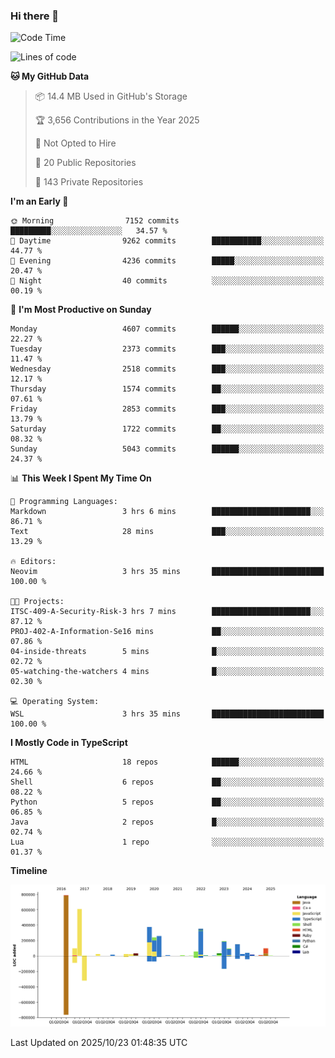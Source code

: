 ### Hi there 👋

<!--
**Clumsy-Coder/Clumsy-Coder** is a ✨ _special_ ✨ repository because its `README.md` (this file) appears on your GitHub profile.

Here are some ideas to get you started:

- 🔭 I’m currently working on ...
- 🌱 I’m currently learning ...
- 👯 I’m looking to collaborate on ...
- 🤔 I’m looking for help with ...
- 💬 Ask me about ...
- 📫 How to reach me: ...
- 😄 Pronouns: ...
- ⚡ Fun fact: ...
-->

<!-- anmol098/waka-readme-stats -->
<!--START_SECTION:waka-->
![Code Time](http://img.shields.io/badge/Code%20Time-1%2C364%20hrs%203%20mins-blue)

![Lines of code](https://img.shields.io/badge/From%20Hello%20World%20I%27ve%20Written-3.6%20million%20lines%20of%20code-blue)

**🐱 My GitHub Data** 

> 📦 14.4 MB Used in GitHub's Storage 
 > 
> 🏆 3,656 Contributions in the Year 2025
 > 
> 🚫 Not Opted to Hire
 > 
> 📜 20 Public Repositories 
 > 
> 🔑 143 Private Repositories 
 > 
**I'm an Early 🐤** 

```text
🌞 Morning                7152 commits        █████████░░░░░░░░░░░░░░░░   34.57 % 
🌆 Daytime                9262 commits        ███████████░░░░░░░░░░░░░░   44.77 % 
🌃 Evening                4236 commits        █████░░░░░░░░░░░░░░░░░░░░   20.47 % 
🌙 Night                  40 commits          ░░░░░░░░░░░░░░░░░░░░░░░░░   00.19 % 
```
📅 **I'm Most Productive on Sunday** 

```text
Monday                   4607 commits        ██████░░░░░░░░░░░░░░░░░░░   22.27 % 
Tuesday                  2373 commits        ███░░░░░░░░░░░░░░░░░░░░░░   11.47 % 
Wednesday                2518 commits        ███░░░░░░░░░░░░░░░░░░░░░░   12.17 % 
Thursday                 1574 commits        ██░░░░░░░░░░░░░░░░░░░░░░░   07.61 % 
Friday                   2853 commits        ███░░░░░░░░░░░░░░░░░░░░░░   13.79 % 
Saturday                 1722 commits        ██░░░░░░░░░░░░░░░░░░░░░░░   08.32 % 
Sunday                   5043 commits        ██████░░░░░░░░░░░░░░░░░░░   24.37 % 
```


📊 **This Week I Spent My Time On** 

```text
💬 Programming Languages: 
Markdown                 3 hrs 6 mins        ██████████████████████░░░   86.71 % 
Text                     28 mins             ███░░░░░░░░░░░░░░░░░░░░░░   13.29 % 

🔥 Editors: 
Neovim                   3 hrs 35 mins       █████████████████████████   100.00 % 

🐱‍💻 Projects: 
ITSC-409-A-Security-Risk-3 hrs 7 mins        ██████████████████████░░░   87.12 % 
PROJ-402-A-Information-Se16 mins             ██░░░░░░░░░░░░░░░░░░░░░░░   07.86 % 
04-inside-threats        5 mins              █░░░░░░░░░░░░░░░░░░░░░░░░   02.72 % 
05-watching-the-watchers 4 mins              █░░░░░░░░░░░░░░░░░░░░░░░░   02.30 % 

💻 Operating System: 
WSL                      3 hrs 35 mins       █████████████████████████   100.00 % 
```

**I Mostly Code in TypeScript** 

```text
HTML                     18 repos            ██████░░░░░░░░░░░░░░░░░░░   24.66 % 
Shell                    6 repos             ██░░░░░░░░░░░░░░░░░░░░░░░   08.22 % 
Python                   5 repos             ██░░░░░░░░░░░░░░░░░░░░░░░   06.85 % 
Java                     2 repos             █░░░░░░░░░░░░░░░░░░░░░░░░   02.74 % 
Lua                      1 repo              ░░░░░░░░░░░░░░░░░░░░░░░░░   01.37 % 
```



**Timeline**

![Lines of Code chart](https://raw.githubusercontent.com/Clumsy-Coder/Clumsy-Coder/main/assets/bar_graph.png)


 Last Updated on 2025/10/23 01:48:35 UTC
<!--END_SECTION:waka-->
